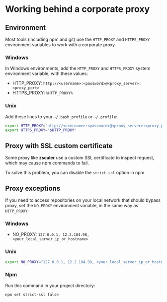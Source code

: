 # Working behind a corporate proxy

## Environment

Most tools (including npm and git) use the `HTTP_PROXY` and `HTTPS_PROXY` environment variables to work with a
corporate proxy.

### Windows

In Windows environments, add the `HTTP_PROXY` and `HTTPS_PROXY` system environment variable, with these values:

- HTTP_PROXY: `http://<username>:<password>@<proxy_server>:<proxy_port>`
- HTTPS_PROXY: `%HTTP_PROXY%`

### Unix

Add these lines to your `~/.bash_profile` or `~/.profile`:
```sh
export HTTP_PROXY="http://<username>:<password>@<proxy_server>:<proxy_port>"
export HTTPS_PROXY="$HTTP_PROXY"
```

## Proxy with SSL custom certificate

Some proxy like **zscaler** use a custom SSL certificate to inspect request, which may cause npm commands to fail.

To solve this problem, you can disable the `strict-ssl` option in npm.

## Proxy exceptions

If you need to access repositories on your local network that should bypass proxy, set the `NO_PROXY` environment
variable, in the same way as `HTTP_PROXY`:

### Windows

- NO_PROXY: `127.0.0.1, 12.2.184.98, <your_local_server_ip_or_hostname>`

### Unix

```sh
export NO_PROXY="127.0.0.1, 12.2.184.98, <your_local_server_ip_or_hostname>"
```

### Npm

Run this command in your project directory:
```sh
npm set strict-ssl false
```
